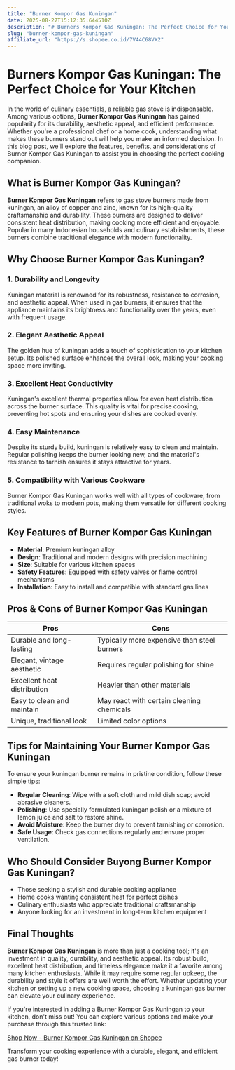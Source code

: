 ```yaml
---
title: "Burner Kompor Gas Kuningan"
date: 2025-08-27T15:12:35.644510Z
description: "# Burners Kompor Gas Kuningan: The Perfect Choice for Your Kitchen..."
slug: "burner-kompor-gas-kuningan"
affiliate_url: "https://s.shopee.co.id/7V44C68VX2"
---
```

# Burners Kompor Gas Kuningan: The Perfect Choice for Your Kitchen

In the world of culinary essentials, a reliable gas stove is indispensable. Among various options, **Burner Kompor Gas Kuningan** has gained popularity for its durability, aesthetic appeal, and efficient performance. Whether you're a professional chef or a home cook, understanding what makes these burners stand out will help you make an informed decision. In this blog post, we'll explore the features, benefits, and considerations of Burner Kompor Gas Kuningan to assist you in choosing the perfect cooking companion.

## What is Burner Kompor Gas Kuningan?

**Burner Kompor Gas Kuningan** refers to gas stove burners made from kuningan, an alloy of copper and zinc, known for its high-quality craftsmanship and durability. These burners are designed to deliver consistent heat distribution, making cooking more efficient and enjoyable. Popular in many Indonesian households and culinary establishments, these burners combine traditional elegance with modern functionality.

## Why Choose Burner Kompor Gas Kuningan?

### 1. Durability and Longevity

Kuningan material is renowned for its robustness, resistance to corrosion, and aesthetic appeal. When used in gas burners, it ensures that the appliance maintains its brightness and functionality over the years, even with frequent usage.

### 2. Elegant Aesthetic Appeal

The golden hue of kuningan adds a touch of sophistication to your kitchen setup. Its polished surface enhances the overall look, making your cooking space more inviting.

### 3. Excellent Heat Conductivity

Kuningan's excellent thermal properties allow for even heat distribution across the burner surface. This quality is vital for precise cooking, preventing hot spots and ensuring your dishes are cooked evenly.

### 4. Easy Maintenance

Despite its sturdy build, kuningan is relatively easy to clean and maintain. Regular polishing keeps the burner looking new, and the material's resistance to tarnish ensures it stays attractive for years.

### 5. Compatibility with Various Cookware

Burner Kompor Gas Kuningan works well with all types of cookware, from traditional woks to modern pots, making them versatile for different cooking styles.

## Key Features of Burner Kompor Gas Kuningan

- **Material**: Premium kuningan alloy
- **Design**: Traditional and modern designs with precision machining
- **Size**: Suitable for various kitchen spaces
- **Safety Features**: Equipped with safety valves or flame control mechanisms
- **Installation**: Easy to install and compatible with standard gas lines

## Pros & Cons of Burner Kompor Gas Kuningan

| Pros                                    | Cons                                         |
|-----------------------------------------|----------------------------------------------|
| Durable and long-lasting             | Typically more expensive than steel burners |
| Elegant, vintage aesthetic             | Requires regular polishing for shine       |
| Excellent heat distribution            | Heavier than other materials                |
| Easy to clean and maintain             | May react with certain cleaning chemicals |
| Unique, traditional look                | Limited color options                        |

## Tips for Maintaining Your Burner Kompor Gas Kuningan

To ensure your kuningan burner remains in pristine condition, follow these simple tips:

- **Regular Cleaning**: Wipe with a soft cloth and mild dish soap; avoid abrasive cleaners.
- **Polishing**: Use specially formulated kuningan polish or a mixture of lemon juice and salt to restore shine.
- **Avoid Moisture**: Keep the burner dry to prevent tarnishing or corrosion.
- **Safe Usage**: Check gas connections regularly and ensure proper ventilation.

## Who Should Consider Buyong Burner Kompor Gas Kuningan?

- Those seeking a stylish and durable cooking appliance
- Home cooks wanting consistent heat for perfect dishes
- Culinary enthusiasts who appreciate traditional craftsmanship
- Anyone looking for an investment in long-term kitchen equipment

## Final Thoughts

**Burner Kompor Gas Kuningan** is more than just a cooking tool; it's an investment in quality, durability, and aesthetic appeal. Its robust build, excellent heat distribution, and timeless elegance make it a favorite among many kitchen enthusiasts. While it may require some regular upkeep, the durability and style it offers are well worth the effort. Whether updating your kitchen or setting up a new cooking space, choosing a kuningan gas burner can elevate your culinary experience.

If you're interested in adding a Burner Kompor Gas Kuningan to your kitchen, don't miss out! You can explore various options and make your purchase through this trusted link:

[Shop Now - Burner Kompor Gas Kuningan on Shopee](https://s.shopee.co.id/7V44C68VX2)

Transform your cooking experience with a durable, elegant, and efficient gas burner today!